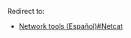Redirect to:

*   [Network tools (Español)#Netcat](/index.php/Network_tools_(Espa%C3%B1ol)#Netcat "Network tools (Español)")